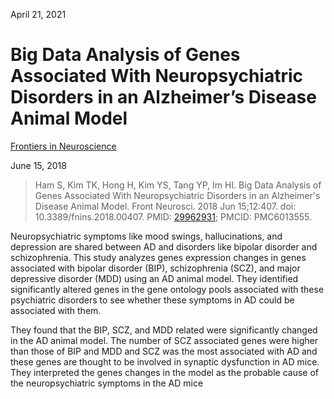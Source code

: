 April 21, 2021

# Big Data Analysis of Genes Associated With Neuropsychiatric Disorders in an Alzheimer’s Disease Animal Model

[Frontiers in Neuroscience](https://doi.org/10.3389/fnins.2018.00407)

June 15, 2018

> Ham S, Kim TK, Hong H, Kim YS, Tang YP, Im HI. Big Data Analysis of Genes
> Associated With Neuropsychiatric Disorders in an Alzheimer's Disease Animal
> Model. Front Neurosci. 2018 Jun 15;12:407. doi: 10.3389/fnins.2018.00407.
> PMID: [29962931](https://pubmed.ncbi.nlm.nih.gov/29962931); PMCID: PMC6013555.

Neuropsychiatric symptoms like mood swings, hallucinations, and depression are
shared between AD and disorders like bipolar disorder and schizophrenia. This
study analyzes genes expression changes in genes associated with bipolar
disorder (BIP), schizophrenia (SCZ), and major depressive disorder (MDD) using
an AD animal model.  They identified significantly altered genes in the gene
ontology pools associated with these psychiatric disorders to see whether these
symptoms in AD could be associated with them.

They found that the BIP, SCZ, and MDD related were significantly changed in the
AD animal model. The number of SCZ associated genes were higher than those of
BIP and MDD and SCZ was the most associated with AD and these genes are thought
to be involved in synaptic dysfunction in AD mice. They interpreted the genes
changes in the model as the probable cause of the neuropsychiatric symptoms in
the AD mice
